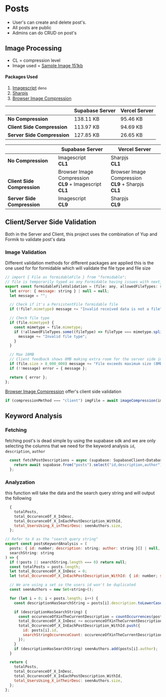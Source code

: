
# Posts

- User's can create and delete post's.
- All posts are public
- Admins can do CRUD on post's

## Image Processing

- CL = compression level <br/>
- Image used = [Sample Image 151kb](https://i.ibb.co/V24xjQT/kazu.png)

#### Packages Used

1. [Imagescript](https://deno.land/x/imagescript@1.2.15/mod.ts) `deno`
2. [Sharpjs](https://www.npmjs.com/package/sharp)
3. [Browser Image Compression](https://www.npmjs.com/package/browser-image-compression)

|                             | Supabase Server | Vercel Server |
| --------------------------- | --------------- | ------------- |
| **No Compression**          | 138.11 KB       | 95.46 KB      |
| **Client Side Compression** | 113.97 KB       | 94.69 KB      |
| **Server Side Compression** | 127.85 KB       | 26.65 KB      |

|                                   | Supabase Server                                                     | Vercel Server                                                   |
| --------------------------------- | ------------------------------------------------------------------- | --------------------------------------------------------------- |
| **No Compression**                | Imagescript <br/> **CL1**                                           | Sharpjs <br/> **CL1**                                           |
| <br/> **Client Side Compression** | Browser Image Compression <br/> **CL9** + Imagescript <br/> **CL1** | Browser Image Compression <br/> **CL9** + Sharpjs <br/> **CL1** |
| **Server Side Compression**       | Imagescript <br/> **CL9**                                           | Sharpjs <br/> **CL9**                                           |

## Client/Server Side Validation
Both in the Server and Client, this project uses the combination of Yup and Formik to validate post's data

### Image Validation
Different validation methods for different packages are applied this is the one used for for formidable which will validate the file type and file size
```js
// import { File as formidableFile } from "formidable";
// file is temporarily typed as any Formidable having issues with nextjs
export const formidableFileValidation = (file: any, allowedFileTypes: string[]) => {
  let error: { message: string } | null = null;
  let message = "";

  // Check if it's a PersistentFile formidable file
  if (!file?.mimetype) message += "Invalid received data is not a file";

  // Check file type
  if (file.mimetype) {
    const mimetype = file.mimetype;
    if (!allowedFileTypes.some((fileType) => fileType === mimetype.split("/").pop())) {
      message += "Invalid file type";
    }
  }

  // Max 10MB
  // Client feedback shows 8MB making extra room for the server side image processing
  if (file.size > 8_000_000) message += "File exceeds maximum size (8MB)";
  if (!!message) error = { message };

  return { error };
};
```

[Browser Image Compression](https://www.npmjs.com/package/browser-image-compression) offer's client side validation
```js
if (compressionMethod === "client") imgFile = await imageCompression(image, { maxSizeMB: 10 });
```


## Keyword Analysis

### Fetching
fetching post's is dead simple by using the supabase sdk and we are only selecting the columns that we need for the keyword analysis `id`, `description`, `author`
```js
  const fetchPostDescriptions = async (supabase: SupabaseClient<DatabaseTypes>) => {
    return await supabase.from("posts").select("id,description,author");
  };
```

### Analyzation
this function will take the data and the search query string and will output the following
```js
  {
    totalPosts,
    total_OccurenceOf_X_InDesc,
    total_OccurenceOf_X_InEachPostDescription_WithId,
    total_UsersUsing_X_inTheirDesc: seenAuthors.size,
  };
```
```js
// Refer to X as the "search query string"
export const postsKeywordAnalysis = (
  posts: { id: number; description: string; author: string }[] | null,
  searchString: string
) => {
  if (!posts || searchString.length === 0) return null;
  const totalPosts = posts.length;
  let total_OccurenceOf_X_InDesc = 0;
  let total_OccurenceOf_X_InEachPostDescription_WithId: { id: number; searchStringOccurenceCount: number }[] = [];

  // We are using a set so the users id won't be duplicated
  const seenAuthors = new Set<string>();

  for (let i = 0; i < posts.length; i++) {
    const descriptionHasSearchString = posts[i].description.toLowerCase().includes(searchString.toLowerCase());

    if (descriptionHasSearchString) {
      const occurenceOfXinTheCurrentDescription = countOccurrences(posts[i].description, searchString);
      total_OccurenceOf_X_InDesc += occurenceOfXinTheCurrentDescription;
      total_OccurenceOf_X_InEachPostDescription_WithId.push({
        id: posts[i].id,
        searchStringOccurenceCount: occurenceOfXinTheCurrentDescription,
      });
    }
    if (descriptionHasSearchString) seenAuthors.add(posts[i].author);
  }

  return {
    totalPosts,
    total_OccurenceOf_X_InDesc,
    total_OccurenceOf_X_InEachPostDescription_WithId,
    total_UsersUsing_X_inTheirDesc: seenAuthors.size,
  };
};
```
